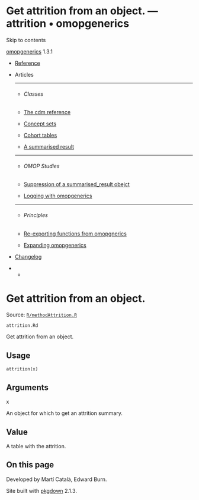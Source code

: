# Get attrition from an object. — attrition • omopgenerics

Skip to contents

[omopgenerics](../index.html) 1.3.1

  * [Reference](../reference/index.html)
  * Articles
    * * * *

    * ###### Classes

    * [The cdm reference](../articles/cdm_reference.html)
    * [Concept sets](../articles/codelists.html)
    * [Cohort tables](../articles/cohorts.html)
    * [A summarised result](../articles/summarised_result.html)
    * * * *

    * ###### OMOP Studies

    * [Suppression of a summarised_result obejct](../articles/suppression.html)
    * [Logging with omopgenerics](../articles/logging.html)
    * * * *

    * ###### Principles

    * [Re-exporting functions from omopgnerics](../articles/reexport.html)
    * [Expanding omopgenerics](../articles/expanding_omopgenerics.html)
  * [Changelog](../news/index.html)


  *   * [](https://github.com/darwin-eu/omopgenerics/)



# Get attrition from an object.

Source: [`R/methodAttrition.R`](https://github.com/darwin-eu/omopgenerics/blob/v1.3.1/R/methodAttrition.R)

`attrition.Rd`

Get attrition from an object.

## Usage
    
    
    attrition(x)

## Arguments

x
    

An object for which to get an attrition summary.

## Value

A table with the attrition.

## On this page

Developed by Martí Català, Edward Burn.

Site built with [pkgdown](https://pkgdown.r-lib.org/) 2.1.3.
